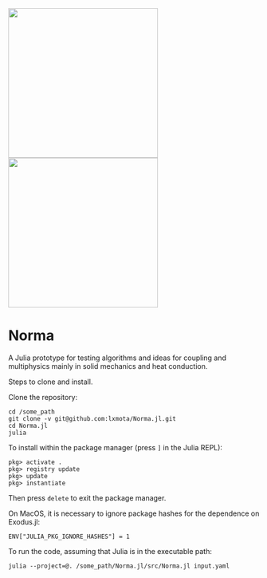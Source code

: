 <img src="https://github.com/lxmota/Norma.jl/blob/main/doc/norma-contact-1.png" width="300">
<img src="https://github.com/lxmota/Norma.jl/blob/main/doc/norma-contact-2.png" width="300">

# Norma
A Julia prototype for testing algorithms and ideas for coupling and multiphysics mainly in solid mechanics and heat conduction.

Steps to clone and install.

Clone the repository:

    cd /some_path
    git clone -v git@github.com:lxmota/Norma.jl.git
    cd Norma.jl
    julia

To install within the package manager (press `]` in the Julia REPL):

    pkg> activate .
    pkg> registry update
    pkg> update
    pkg> instantiate
 
Then press `delete` to exit the package manager.

On MacOS, it is necessary to ignore package hashes for the dependence on Exodus.jl:

    ENV["JULIA_PKG_IGNORE_HASHES"] = 1

To run the code, assuming that Julia is in the executable path:

    julia --project=@. /some_path/Norma.jl/src/Norma.jl input.yaml
